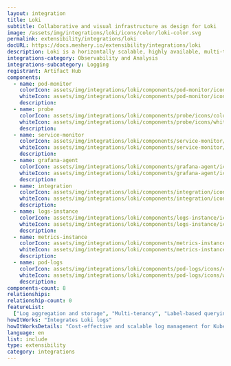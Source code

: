 ```yaml
---
layout: integration
title: Loki
subtitle: Collaborative and visual infrastructure as design for Loki
image: /assets/img/integrations/loki/icons/color/loki-color.svg
permalink: extensibility/integrations/loki
docURL: https://docs.meshery.io/extensibility/integrations/loki
description: Loki is a horizontally scalable, highly available, multi-tenant log aggregation system inspired by Prometheus. It is designed to be very cost effective and easy to operate. It does not index the contents of the logs, but rather a set of labels for each log stream.
integrations-category: Observability and Analysis
integrations-subcategory: Logging
registrant: Artifact Hub
components:
  - name: pod-monitor
    colorIcon: assets/img/integrations/loki/components/pod-monitor/icons/color/pod-monitor-color.svg
    whiteIcon: assets/img/integrations/loki/components/pod-monitor/icons/white/pod-monitor-white.svg
    description:
  - name: probe
    colorIcon: assets/img/integrations/loki/components/probe/icons/color/probe-color.svg
    whiteIcon: assets/img/integrations/loki/components/probe/icons/white/probe-white.svg
    description:
  - name: service-monitor
    colorIcon: assets/img/integrations/loki/components/service-monitor/icons/color/service-monitor-color.svg
    whiteIcon: assets/img/integrations/loki/components/service-monitor/icons/white/service-monitor-white.svg
    description:
  - name: grafana-agent
    colorIcon: assets/img/integrations/loki/components/grafana-agent/icons/color/grafana-agent-color.svg
    whiteIcon: assets/img/integrations/loki/components/grafana-agent/icons/white/grafana-agent-white.svg
    description:
  - name: integration
    colorIcon: assets/img/integrations/loki/components/integration/icons/color/integration-color.svg
    whiteIcon: assets/img/integrations/loki/components/integration/icons/white/integration-white.svg
    description:
  - name: logs-instance
    colorIcon: assets/img/integrations/loki/components/logs-instance/icons/color/logs-instance-color.svg
    whiteIcon: assets/img/integrations/loki/components/logs-instance/icons/white/logs-instance-white.svg
    description:
  - name: metrics-instance
    colorIcon: assets/img/integrations/loki/components/metrics-instance/icons/color/metrics-instance-color.svg
    whiteIcon: assets/img/integrations/loki/components/metrics-instance/icons/white/metrics-instance-white.svg
    description:
  - name: pod-logs
    colorIcon: assets/img/integrations/loki/components/pod-logs/icons/color/pod-logs-color.svg
    whiteIcon: assets/img/integrations/loki/components/pod-logs/icons/white/pod-logs-white.svg
    description:
components-count: 8
relationships:
relationship-count: 0
featureList:
  ["Log aggregation and storage", "Multi-tenancy", "Label-based querying"]
howItWorks: "Integrates Loki logs"
howItWorksDetails: "Cost-effective and scalable log management for Kubernetes"
language: en
list: include
type: extensibility
category: integrations
---
```

